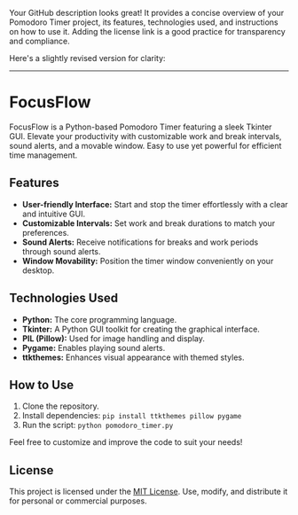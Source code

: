 Your GitHub description looks great! It provides a concise overview of your Pomodoro Timer project, its features, technologies used, and instructions on how to use it. Adding the license link is a good practice for transparency and compliance.

Here's a slightly revised version for clarity:

---

# FocusFlow

FocusFlow is a Python-based Pomodoro Timer featuring a sleek Tkinter GUI. Elevate your productivity with customizable work and break intervals, sound alerts, and a movable window. Easy to use yet powerful for efficient time management.

## Features

- **User-friendly Interface:** Start and stop the timer effortlessly with a clear and intuitive GUI.
- **Customizable Intervals:** Set work and break durations to match your preferences.
- **Sound Alerts:** Receive notifications for breaks and work periods through sound alerts.
- **Window Movability:** Position the timer window conveniently on your desktop.

## Technologies Used

- **Python:** The core programming language.
- **Tkinter:** A Python GUI toolkit for creating the graphical interface.
- **PIL (Pillow):** Used for image handling and display.
- **Pygame:** Enables playing sound alerts.
- **ttkthemes:** Enhances visual appearance with themed styles.

## How to Use

1. Clone the repository.
2. Install dependencies: `pip install ttkthemes pillow pygame`
3. Run the script: `python pomodoro_timer.py`

Feel free to customize and improve the code to suit your needs!

## License

This project is licensed under the [MIT License](https://github.com/MUHAMMEDHAFEEZ/FocusFlow/blob/main/LICENSE). Use, modify, and distribute it for personal or commercial purposes.
